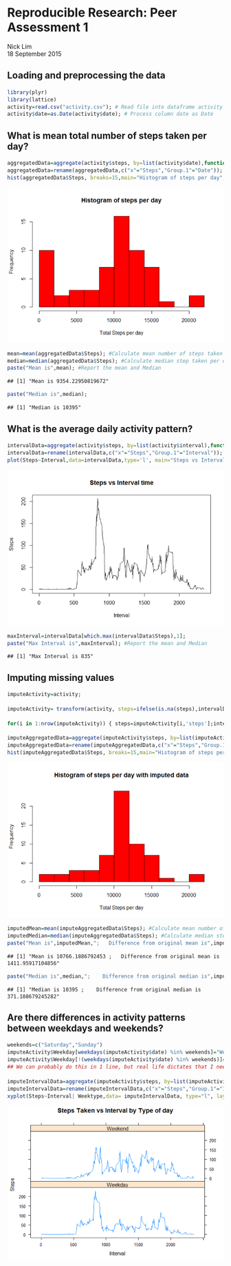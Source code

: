 # Reproducible Research: Peer Assessment 1
Nick Lim  
18 September 2015  
## Loading and preprocessing the data

```r
library(plyr)
library(lattice)
activity=read.csv("activity.csv"); # Read file into dataframe activity
activity$date=as.Date(activity$date); # Process column date as Date
```

## What is mean total number of steps taken per day?

```r
aggregatedData=aggregate(activity$steps, by=list(activity$date),function(x) sum(x,na.rm=TRUE)); # Build DataFrame aggregatedDate by aggregating Steps byDate, (annonymous function built to omit NA rows)
aggregatedData=rename(aggregatedData,c("x"="Steps","Group.1"="Date")); #Rename columns to help with legibility.
hist(aggregatedData$Steps, breaks=15,main="Histogram of steps per day",xlab="Total Steps per day", col="red"); #Plot Histogram of Total Steps per day
```

![](PA1_template_files/figure-html/unnamed-chunk-2-1.png) 

```r
mean=mean(aggregatedData$Steps); #Calculate mean number of steps taken per day
median=median(aggregatedData$Steps); #Calculate median step taken per day
paste("Mean is",mean); #Report the mean and Median
```

```
## [1] "Mean is 9354.22950819672"
```

```r
paste("Median is",median);
```

```
## [1] "Median is 10395"
```
## What is the average daily activity pattern?

```r
intervalData=aggregate(activity$steps, by=list(activity$interval),function(x) mean(x,na.rm=TRUE)); # Build DataFrame intervalData by aggregating Steps by Interval, (annonymous function built to omit NA rows)
intervalData=rename(intervalData,c("x"="Steps","Group.1"="Interval")); #Rename columns to help with legibility.
plot(Steps~Interval,data=intervalData,type='l', main="Steps vs Interval time");
```

![](PA1_template_files/figure-html/unnamed-chunk-3-1.png) 

```r
maxInterval=intervalData[which.max(intervalData$Steps),1];
paste("Max Interval is",maxInterval); #Report the mean and Median
```

```
## [1] "Max Interval is 835"
```
## Imputing missing values

```r
imputeActivity=activity;

imputeActivity= transform(activity, steps=ifelse(is.na(steps),intervalData$Steps[intervalData$Interval==interval],steps)); #Imputing NA by taking average of corresponding interval (Gave up on trying to make this work, anyone who knows why only the first set of NA was successfully imputed, while the remaining set of NAs was ignored and is willing to explain why, is greatly appreciated)

for(i in 1:nrow(imputeActivity)) { steps=imputeActivity[i,'steps'];interval=imputeActivity[i,'interval']; if(is.na(steps)) {imputeActivity[i,'steps']=intervalData$Steps[intervalData$Interval==interval];};} # A less efficient way of transforming the data using for loops, at least it works as intended 

imputeAggregatedData=aggregate(imputeActivity$steps, by=list(imputeActivity$date),sum); # Build DataFrame aggregatedDate by aggregating Steps byDate, (annonymous function built to omit NA rows)
imputeAggregatedData=rename(imputeAggregatedData,c("x"="Steps","Group.1"="Date")); #Rename columns to help with legibility.
hist(imputeAggregatedData$Steps, breaks=15,main="Histogram of steps per day with imputed data",xlab="Total Steps per day", col="red"); #Plot Histogram of Total Steps per day
```

![](PA1_template_files/figure-html/unnamed-chunk-4-1.png) 

```r
imputedMean=mean(imputeAggregatedData$Steps); #Calculate mean number of steps taken per day
imputedMedian=median(imputeAggregatedData$Steps); #Calculate median step taken per day
paste("Mean is",imputedMean,";   Difference from original mean is",imputedMean-mean); #Report the mean and Median
```

```
## [1] "Mean is 10766.1886792453 ;   Difference from original mean is 1411.95917104856"
```

```r
paste("Median is",median,";    Difference from original median is",imputedMedian-median);
```

```
## [1] "Median is 10395 ;    Difference from original median is 371.188679245282"
```

## Are there differences in activity patterns between weekdays and weekends?

```r
weekends=c("Saturday","Sunday")
imputeActivity$Weekday[weekdays(imputeActivity$date) %in% weekends]="Weekend"
imputeActivity$Weekday[!(weekdays(imputeActivity$date) %in% weekends)]="Weekday"
## We can probably do this in 1 line, but real life dictates that I need to go out now and I can't be bothered fixing this to be more efficient

imputeIntervalData=aggregate(imputeActivity$steps, by=list(imputeActivity$interval,imputeActivity$Weekday),mean);
imputeIntervalData=rename(imputeIntervalData,c("x"="Steps","Group.1"="Interval", "Group.2"="Weektype"));
xyplot(Steps~Interval| Weektype,data= imputeIntervalData, type="l", layout=c(1,2),main="Steps Taken vs Interval by Type of day")
```

![](PA1_template_files/figure-html/unnamed-chunk-5-1.png) 
